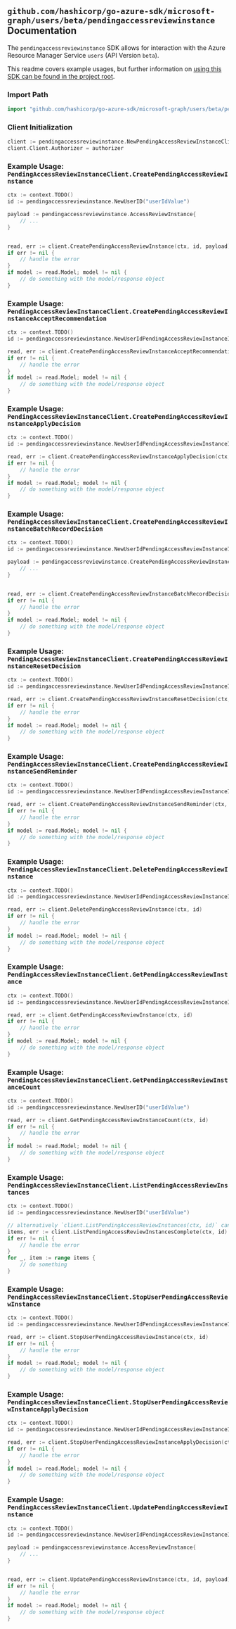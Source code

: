 
## `github.com/hashicorp/go-azure-sdk/microsoft-graph/users/beta/pendingaccessreviewinstance` Documentation

The `pendingaccessreviewinstance` SDK allows for interaction with the Azure Resource Manager Service `users` (API Version `beta`).

This readme covers example usages, but further information on [using this SDK can be found in the project root](https://github.com/hashicorp/go-azure-sdk/tree/main/docs).

### Import Path

```go
import "github.com/hashicorp/go-azure-sdk/microsoft-graph/users/beta/pendingaccessreviewinstance"
```


### Client Initialization

```go
client := pendingaccessreviewinstance.NewPendingAccessReviewInstanceClientWithBaseURI("https://management.azure.com")
client.Client.Authorizer = authorizer
```


### Example Usage: `PendingAccessReviewInstanceClient.CreatePendingAccessReviewInstance`

```go
ctx := context.TODO()
id := pendingaccessreviewinstance.NewUserID("userIdValue")

payload := pendingaccessreviewinstance.AccessReviewInstance{
	// ...
}


read, err := client.CreatePendingAccessReviewInstance(ctx, id, payload)
if err != nil {
	// handle the error
}
if model := read.Model; model != nil {
	// do something with the model/response object
}
```


### Example Usage: `PendingAccessReviewInstanceClient.CreatePendingAccessReviewInstanceAcceptRecommendation`

```go
ctx := context.TODO()
id := pendingaccessreviewinstance.NewUserIdPendingAccessReviewInstanceID("userIdValue", "accessReviewInstanceIdValue")

read, err := client.CreatePendingAccessReviewInstanceAcceptRecommendation(ctx, id)
if err != nil {
	// handle the error
}
if model := read.Model; model != nil {
	// do something with the model/response object
}
```


### Example Usage: `PendingAccessReviewInstanceClient.CreatePendingAccessReviewInstanceApplyDecision`

```go
ctx := context.TODO()
id := pendingaccessreviewinstance.NewUserIdPendingAccessReviewInstanceID("userIdValue", "accessReviewInstanceIdValue")

read, err := client.CreatePendingAccessReviewInstanceApplyDecision(ctx, id)
if err != nil {
	// handle the error
}
if model := read.Model; model != nil {
	// do something with the model/response object
}
```


### Example Usage: `PendingAccessReviewInstanceClient.CreatePendingAccessReviewInstanceBatchRecordDecision`

```go
ctx := context.TODO()
id := pendingaccessreviewinstance.NewUserIdPendingAccessReviewInstanceID("userIdValue", "accessReviewInstanceIdValue")

payload := pendingaccessreviewinstance.CreatePendingAccessReviewInstanceBatchRecordDecisionRequest{
	// ...
}


read, err := client.CreatePendingAccessReviewInstanceBatchRecordDecision(ctx, id, payload)
if err != nil {
	// handle the error
}
if model := read.Model; model != nil {
	// do something with the model/response object
}
```


### Example Usage: `PendingAccessReviewInstanceClient.CreatePendingAccessReviewInstanceResetDecision`

```go
ctx := context.TODO()
id := pendingaccessreviewinstance.NewUserIdPendingAccessReviewInstanceID("userIdValue", "accessReviewInstanceIdValue")

read, err := client.CreatePendingAccessReviewInstanceResetDecision(ctx, id)
if err != nil {
	// handle the error
}
if model := read.Model; model != nil {
	// do something with the model/response object
}
```


### Example Usage: `PendingAccessReviewInstanceClient.CreatePendingAccessReviewInstanceSendReminder`

```go
ctx := context.TODO()
id := pendingaccessreviewinstance.NewUserIdPendingAccessReviewInstanceID("userIdValue", "accessReviewInstanceIdValue")

read, err := client.CreatePendingAccessReviewInstanceSendReminder(ctx, id)
if err != nil {
	// handle the error
}
if model := read.Model; model != nil {
	// do something with the model/response object
}
```


### Example Usage: `PendingAccessReviewInstanceClient.DeletePendingAccessReviewInstance`

```go
ctx := context.TODO()
id := pendingaccessreviewinstance.NewUserIdPendingAccessReviewInstanceID("userIdValue", "accessReviewInstanceIdValue")

read, err := client.DeletePendingAccessReviewInstance(ctx, id)
if err != nil {
	// handle the error
}
if model := read.Model; model != nil {
	// do something with the model/response object
}
```


### Example Usage: `PendingAccessReviewInstanceClient.GetPendingAccessReviewInstance`

```go
ctx := context.TODO()
id := pendingaccessreviewinstance.NewUserIdPendingAccessReviewInstanceID("userIdValue", "accessReviewInstanceIdValue")

read, err := client.GetPendingAccessReviewInstance(ctx, id)
if err != nil {
	// handle the error
}
if model := read.Model; model != nil {
	// do something with the model/response object
}
```


### Example Usage: `PendingAccessReviewInstanceClient.GetPendingAccessReviewInstanceCount`

```go
ctx := context.TODO()
id := pendingaccessreviewinstance.NewUserID("userIdValue")

read, err := client.GetPendingAccessReviewInstanceCount(ctx, id)
if err != nil {
	// handle the error
}
if model := read.Model; model != nil {
	// do something with the model/response object
}
```


### Example Usage: `PendingAccessReviewInstanceClient.ListPendingAccessReviewInstances`

```go
ctx := context.TODO()
id := pendingaccessreviewinstance.NewUserID("userIdValue")

// alternatively `client.ListPendingAccessReviewInstances(ctx, id)` can be used to do batched pagination
items, err := client.ListPendingAccessReviewInstancesComplete(ctx, id)
if err != nil {
	// handle the error
}
for _, item := range items {
	// do something
}
```


### Example Usage: `PendingAccessReviewInstanceClient.StopUserPendingAccessReviewInstance`

```go
ctx := context.TODO()
id := pendingaccessreviewinstance.NewUserIdPendingAccessReviewInstanceID("userIdValue", "accessReviewInstanceIdValue")

read, err := client.StopUserPendingAccessReviewInstance(ctx, id)
if err != nil {
	// handle the error
}
if model := read.Model; model != nil {
	// do something with the model/response object
}
```


### Example Usage: `PendingAccessReviewInstanceClient.StopUserPendingAccessReviewInstanceApplyDecision`

```go
ctx := context.TODO()
id := pendingaccessreviewinstance.NewUserIdPendingAccessReviewInstanceID("userIdValue", "accessReviewInstanceIdValue")

read, err := client.StopUserPendingAccessReviewInstanceApplyDecision(ctx, id)
if err != nil {
	// handle the error
}
if model := read.Model; model != nil {
	// do something with the model/response object
}
```


### Example Usage: `PendingAccessReviewInstanceClient.UpdatePendingAccessReviewInstance`

```go
ctx := context.TODO()
id := pendingaccessreviewinstance.NewUserIdPendingAccessReviewInstanceID("userIdValue", "accessReviewInstanceIdValue")

payload := pendingaccessreviewinstance.AccessReviewInstance{
	// ...
}


read, err := client.UpdatePendingAccessReviewInstance(ctx, id, payload)
if err != nil {
	// handle the error
}
if model := read.Model; model != nil {
	// do something with the model/response object
}
```

